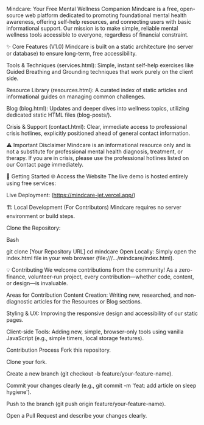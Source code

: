 Mindcare: Your Free Mental Wellness Companion
Mindcare is a free, open-source web platform dedicated to promoting foundational mental health awareness, offering self-help resources, and connecting users with basic informational support. Our mission is to make simple, reliable mental wellness tools accessible to everyone, regardless of financial constraint.

✨ Core Features (V1.0)
Mindcare is built on a static architecture (no server or database) to ensure long-term, free accessibility.

Tools & Techniques (services.html): Simple, instant self-help exercises like Guided Breathing and Grounding techniques that work purely on the client side.

Resource Library (resources.html): A curated index of static articles and informational guides on managing common challenges.

Blog (blog.html): Updates and deeper dives into wellness topics, utilizing dedicated static HTML files (blog-posts/).

Crisis & Support (contact.html): Clear, immediate access to professional crisis hotlines, explicitly positioned ahead of general contact information.

⚠️ Important Disclaimer
Mindcare is an informational resource only and is not a substitute for professional mental health diagnosis, treatment, or therapy. If you are in crisis, please use the professional hotlines listed on our Contact page immediately.

🚀 Getting Started
🌐 Access the Website
The live demo is hosted entirely using free services:

Live Deployment: (https://mindcare-jet.vercel.app/)

🏗️ Local Development (For Contributors)
Mindcare requires no server environment or build steps.

Clone the Repository:

Bash

git clone [Your Repository URL]
cd mindcare
Open Locally:
Simply open the index.html file in your web browser (file:///.../mindcare/index.html).

💡 Contributing
We welcome contributions from the community! As a zero-finance, volunteer-run project, every contribution—whether code, content, or design—is invaluable.

Areas for Contribution
Content Creation: Writing new, researched, and non-diagnostic articles for the Resources or Blog sections.

Styling & UX: Improving the responsive design and accessibility of our static pages.

Client-side Tools: Adding new, simple, browser-only tools using vanilla JavaScript (e.g., simple timers, local storage features).

Contribution Process
Fork this repository.

Clone your fork.

Create a new branch (git checkout -b feature/your-feature-name).

Commit your changes clearly (e.g., git commit -m 'feat: add article on sleep hygiene').

Push to the branch (git push origin feature/your-feature-name).

Open a Pull Request and describe your changes clearly.

